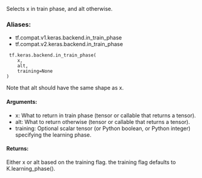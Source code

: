 Selects x in train phase, and alt otherwise.
### Aliases:
- tf.compat.v1.keras.backend.in_train_phase
- tf.compat.v2.keras.backend.in_train_phase

```
 tf.keras.backend.in_train_phase(
    x,
    alt,
    training=None
)
```
Note that alt should have the same shape as x.
#### Arguments:
- x: What to return in train phase (tensor or callable that returns a tensor).
- alt: What to return otherwise (tensor or callable that returns a tensor).
- training: Optional scalar tensor (or Python boolean, or Python integer) specifying the learning phase.
#### Returns:
Either x or alt based on the training flag. the training flag defaults to K.learning_phase().
